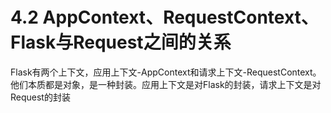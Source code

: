 # 4.2 AppContext、RequestContext、Flask与Request之间的关系

Flask有两个上下文，应用上下文-AppContext和请求上下文-RequestContext。他们本质都是对象，是一种封装。应用上下文是对Flask的封装，请求上下文是对Request的封装